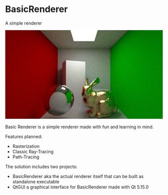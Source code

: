 # BasicRenderer
A simple renderer

![Screenshot](basicrenderer.JPG?raw=true "Screenshot")

Basic Renderer is a simple renderer made with fun and learning in mind.

Features planned:
* Rasterization
* Classic Ray-Tracing
* Path-Tracing

The solution includes two projects:
- BasicRenderer aka the actual renderer itself that can be built as standalone executable
- QtGUI a graphical interface for BasicRenderer made with Qt 5.15.0
